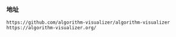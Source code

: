 ### 地址

```
https://github.com/algorithm-visualizer/algorithm-visualizer
https://algorithm-visualizer.org/
```

